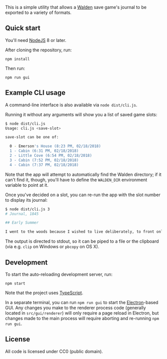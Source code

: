 This is a simple utility that allows a [Walden][] save game's journal to be
exported to a variety of formats.

## Quick start

You'll need [NodeJS][] 8 or later.

After cloning the repository, run:

```
npm install
```

Then run:

```
npm run gui
```

## Example CLI usage

A command-line interface is also available via `node dist/cli.js`.

Running it without any arguments will show you a list of saved game
slots:

```bash
$ node dist/cli.js
Usage: cli.js <save-slot>

save-slot can be one of:

  0 - Emerson's House (8:23 PM, 02/18/2018)
  1 - Cabin (6:31 PM, 02/18/2018)
  2 - Little Cove (6:54 PM, 02/18/2018)
  3 - Cabin (7:52 PM, 02/18/2018)
  4 - Cabin (7:37 PM, 02/18/2018)
```

Note that the app will attempt to automatically find the Walden directory;
if it can't find it, though, you'll have to define the `WALDEN_DIR`
environment variable to point at it.

Once you've decided on a slot, you can re-run the app with the slot
number to display its journal:

```bash
$ node dist/cli.js 3
# Journal, 1845

## Early Summer

I went to the woods because I wished to live deliberately, to front only the essential facts of life, and not, when I came to die, discover that I had not lived. I wanted to live deep and suck out all the marrow of life, to live so sturdily and Spartan-like as to reduce it to its lowest terms, and, if it proved to be mean, to get the whole and genuine meanness of it, or if it were sublime, to know it by experience, and to give a true account of it.
```

The output is directed to stdout, so it can be piped to a file or the
clipboard (via e.g. `clip` on Windows or `pbcopy` on OS X).

## Development

To start the auto-reloading development server, run:

```
npm start
```

Note that the project uses [TypeScript][].

In a separate terminal, you can run `npm run gui` to start the
[Electron][]-based GUI. Any changes you make to the renderer process
code (generally located in `src/gui/renderer`) will only require a
page reload in Electron, but changes made to the main process will
require aborting and re-running `npm run gui`.

## License

All code is licensed under CC0 (public domain).

[Walden]: https://www.waldengame.com/
[NodeJS]: https://nodejs.org/en/
[TypeScript]: http://www.typescriptlang.org/
[Electron]: https://electronjs.org/
